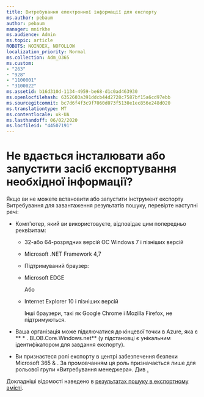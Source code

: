 ```yaml
---
title: Витребування електронної інформації для експорту
ms.author: pebaum
author: pebaum
manager: mnirkhe
ms.audience: Admin
ms.topic: article
ROBOTS: NOINDEX, NOFOLLOW
localization_priority: Normal
ms.collection: Adm_O365
ms.custom:
- "263"
- "928"
- "1100001"
- "3100022"
ms.assetid: b16d310d-1134-4959-be68-d1c0ad463930
ms.openlocfilehash: 6352603a391ddcb44d2728c7587bf15a6cd97ebb
ms.sourcegitcommit: bc7d6f4f3c9f7060d073f5130e1ec856e248d020
ms.translationtype: MT
ms.contentlocale: uk-UA
ms.lasthandoff: 06/02/2020
ms.locfileid: "44507191"
---
```

# <a name="cant-install-or-run-the-ediscovery-export-tool"></a>Не вдається інсталювати або запустити засіб експортування необхідної інформації?

Якщо ви не можете встановити або запустити інструмент експорту Витребування для завантаження результатів пошуку, перевірте наступні речі:
  
- Комп'ютер, який ви використовуєте, відповідає цим попередньо реквізитам:

  - 32-або 64-розрядних версій ОС Windows 7 і пізніших версій

  - Microsoft .NET Framework 4,7

  - Підтримуваний браузер:

  - Microsoft EDGE

    Або

  - Internet Explorer 10 і пізніших версій

    Інші браузери, такі як Google Chrome і Mozilla Firefox, не підтримуються.

- Ваша організація може підключатися до кінцевої точки в Azure, яка є ** \* . BLOB.Core.Windows.net** (у підстановці є унікальним ідентифікатором для завдання експорту).

- Ви признаєтеся ролі експорту в центрі забезпечення безпеки Microsoft 365 &amp; . За промовчанням ця роль призначається лише для рольової групи «Витребування менеджера». Див [.](https://docs.microsoft.com/microsoft-365/compliance/assign-ediscovery-permissions)

Докладніші відомості наведено в [результатах пошуку в експортному вмісті](https://docs.microsoft.com/microsoft-365/compliance/export-search-results).
  
